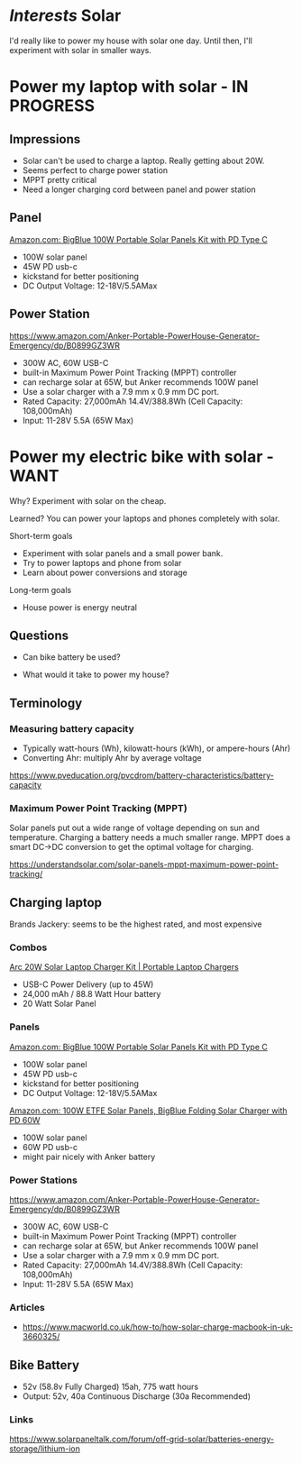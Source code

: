 # *Interests* Solar
I'd really like to power my house with solar one day. Until then, I'll experiment with solar in smaller ways.

# Power my laptop with solar - IN PROGRESS
## Impressions
* Solar can't be used to charge a laptop. Really getting about 20W.
* Seems perfect to charge power station
* MPPT pretty critical
* Need a longer charging cord between panel and power station

## Panel
[Amazon.com: BigBlue 100W Portable Solar Panels Kit with PD Type C](https://www.amazon.com/BigBlue-Portable-Charging-Charger-Station/dp/B083NS75XH)
* 100W solar panel
* 45W PD usb-c
* kickstand for better positioning
* DC Output Voltage: 12-18V/5.5AMax

## Power Station
https://www.amazon.com/Anker-Portable-PowerHouse-Generator-Emergency/dp/B0899GZ3WR
* 300W AC, 60W USB-C
* built-in Maximum Power Point Tracking (MPPT) controller
* can recharge solar at 65W, but Anker recommends 100W panel
* Use a solar charger with a 7.9 mm x 0.9 mm DC port.
* Rated Capacity: 27,000mAh 14.4V/388.8Wh (Cell Capacity: 108,000mAh)
* Input: 11-28V 5.5A (65W Max)

# Power my electric bike with solar - WANT



Why?
Experiment with solar on the cheap.

Learned?
You can power your laptops and phones completely with solar.

Short-term goals
* Experiment with solar panels and a small power bank.
* Try to power laptops and phone from solar
* Learn about power conversions and storage

Long-term goals
* House power is energy neutral

## Questions
* Can bike battery be used?

* What would it take to power my house?

## Terminology

### Measuring battery capacity
* Typically watt-hours (Wh), kilowatt-hours (kWh), or ampere-hours (Ahr)
* Converting Ahr: multiply Ahr by average voltage

https://www.pveducation.org/pvcdrom/battery-characteristics/battery-capacity

### Maximum Power Point Tracking (MPPT)
Solar panels put out a wide range of voltage depending on sun and temperature. Charging a battery needs a much smaller range. MPPT does a smart DC->DC conversion to get the optimal voltage for charging.

https://understandsolar.com/solar-panels-mppt-maximum-power-point-tracking/

## Charging laptop
Brands
Jackery: seems to be the highest rated, and most expensive

### Combos
[Arc 20W Solar Laptop Charger Kit | Portable Laptop Chargers](https://voltaicsystems.com/arc20w-kit/)
* USB-C Power Delivery (up to 45W)
* 24,000 mAh / 88.8 Watt Hour battery
* 20 Watt Solar Panel

### Panels
[Amazon.com: BigBlue 100W Portable Solar Panels Kit with PD Type C](https://www.amazon.com/BigBlue-Portable-Charging-Charger-Station/dp/B083NS75XH)
* 100W solar panel
* 45W PD usb-c
* kickstand for better positioning
* DC Output Voltage: 12-18V/5.5AMax

[Amazon.com: 100W ETFE Solar Panels, BigBlue Folding Solar Charger with PD 60W](https://www.amazon.com/dp/B08NJ7BN86)
* 100W solar panel
* 60W PD usb-c
* might pair nicely with Anker battery

### Power Stations
https://www.amazon.com/Anker-Portable-PowerHouse-Generator-Emergency/dp/B0899GZ3WR
* 300W AC, 60W USB-C
* built-in Maximum Power Point Tracking (MPPT) controller
* can recharge solar at 65W, but Anker recommends 100W panel
* Use a solar charger with a 7.9 mm x 0.9 mm DC port.
* Rated Capacity: 27,000mAh 14.4V/388.8Wh (Cell Capacity: 108,000mAh)
* Input: 11-28V 5.5A (65W Max)

### Articles
* https://www.macworld.co.uk/how-to/how-solar-charge-macbook-in-uk-3660325/

## Bike Battery
* 52v (58.8v Fully Charged) 15ah, 775 watt hours
* Output: 52v, 40a Continuous Discharge (30a Recommended)

### Links
https://www.solarpaneltalk.com/forum/off-grid-solar/batteries-energy-storage/lithium-ion
